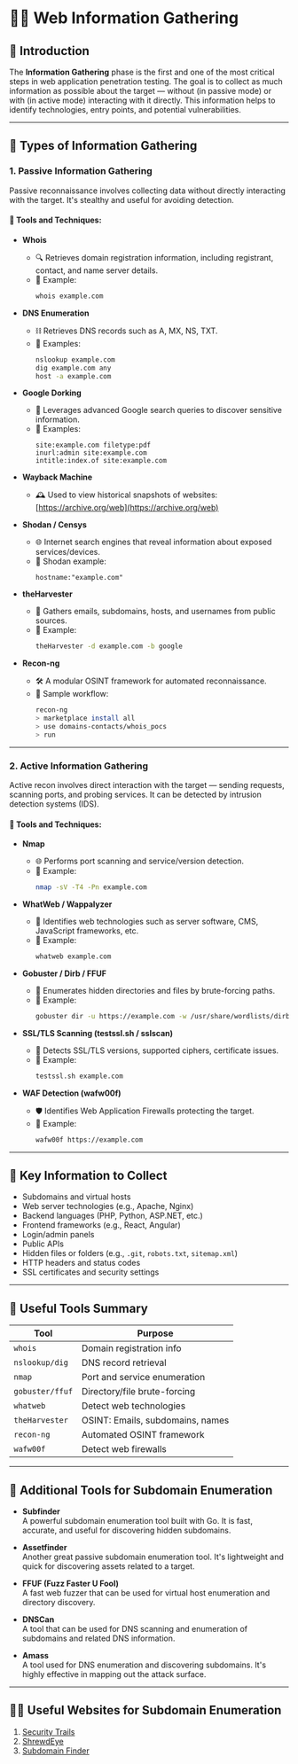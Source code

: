 # 🕵️‍♂️ Web Information Gathering

## 📘 Introduction

The **Information Gathering** phase is the first and one of the most critical steps in web application penetration testing. The goal is to collect as much information as possible about the target — without (in passive mode) or with (in active mode) interacting with it directly. This information helps to identify technologies, entry points, and potential vulnerabilities.

---

## 🔹 Types of Information Gathering

### 1. Passive Information Gathering

Passive reconnaissance involves collecting data without directly interacting with the target. It's stealthy and useful for avoiding detection.

#### 🔧 Tools and Techniques:

- **Whois**
  - 🔍 Retrieves domain registration information, including registrant, contact, and name server details.
  - 🧪 Example:
    ```bash
    whois example.com
    ```

- **DNS Enumeration**
  - ⛓️ Retrieves DNS records such as A, MX, NS, TXT.
  - 🧪 Examples:
    ```bash
    nslookup example.com
    dig example.com any
    host -a example.com
    ```

- **Google Dorking**
  - 🔎 Leverages advanced Google search queries to discover sensitive information.
  - 🧪 Examples:
    ```
    site:example.com filetype:pdf
    inurl:admin site:example.com
    intitle:index.of site:example.com
    ```

- **Wayback Machine**
  - 🕰️ Used to view historical snapshots of websites: [https://archive.org/web](https://archive.org/web)

- **Shodan / Censys**
  - 🌐 Internet search engines that reveal information about exposed services/devices.
  - 🧪 Shodan example:
    ```
    hostname:"example.com"
    ```

- **theHarvester**
  - 🧲 Gathers emails, subdomains, hosts, and usernames from public sources.
  - 🧪 Example:
    ```bash
    theHarvester -d example.com -b google
    ```

- **Recon-ng**
  - 🛠️ A modular OSINT framework for automated reconnaissance.
  - 🧪 Sample workflow:
    ```bash
    recon-ng
    > marketplace install all
    > use domains-contacts/whois_pocs
    > run
    ```

---

### 2. Active Information Gathering

Active recon involves direct interaction with the target — sending requests, scanning ports, and probing services. It can be detected by intrusion detection systems (IDS).

#### 🔧 Tools and Techniques:

- **Nmap**
  - 🌐 Performs port scanning and service/version detection.
  - 🧪 Example:
    ```bash
    nmap -sV -T4 -Pn example.com
    ```

- **WhatWeb / Wappalyzer**
  - 🧠 Identifies web technologies such as server software, CMS, JavaScript frameworks, etc.
  - 🧪 Example:
    ```bash
    whatweb example.com
    ```

- **Gobuster / Dirb / FFUF**
  - 📂 Enumerates hidden directories and files by brute-forcing paths.
  - 🧪 Example:
    ```bash
    gobuster dir -u https://example.com -w /usr/share/wordlists/dirbuster/directory-list-2.3-medium.txt
    ```

- **SSL/TLS Scanning (testssl.sh / sslscan)**
  - 🔐 Detects SSL/TLS versions, supported ciphers, certificate issues.
  - 🧪 Example:
    ```bash
    testssl.sh example.com
    ```

- **WAF Detection (wafw00f)**
  - 🛡️ Identifies Web Application Firewalls protecting the target.
  - 🧪 Example:
    ```bash
    wafw00f https://example.com
    ```

---

## 📌 Key Information to Collect

- Subdomains and virtual hosts
- Web server technologies (e.g., Apache, Nginx)
- Backend languages (PHP, Python, ASP.NET, etc.)
- Frontend frameworks (e.g., React, Angular)
- Login/admin panels
- Public APIs
- Hidden files or folders (e.g., `.git`, `robots.txt`, `sitemap.xml`)
- HTTP headers and status codes
- SSL certificates and security settings

---

## 🧰 Useful Tools Summary

| Tool              | Purpose                          |
| ----------------- | -------------------------------- |
| `whois`           | Domain registration info         |
| `nslookup/dig`    | DNS record retrieval             |
| `nmap`            | Port and service enumeration     |
| `gobuster/ffuf`   | Directory/file brute-forcing     |
| `whatweb`         | Detect web technologies          |
| `theHarvester`    | OSINT: Emails, subdomains, names |
| `recon-ng`        | Automated OSINT framework        |
| `wafw00f`         | Detect web firewalls             |

---

## 🔹 Additional Tools for Subdomain Enumeration

- **Subfinder**  
  A powerful subdomain enumeration tool built with Go. It is fast, accurate, and useful for discovering hidden subdomains.
  
- **Assetfinder**  
  Another great passive subdomain enumeration tool. It's lightweight and quick for discovering assets related to a target.
  
- **FFUF (Fuzz Faster U Fool)**  
  A fast web fuzzer that can be used for virtual host enumeration and directory discovery.
  
- **DNSCan**  
  A tool that can be used for DNS scanning and enumeration of subdomains and related DNS information.
  
- **Amass**  
  A tool used for DNS enumeration and discovering subdomains. It's highly effective in mapping out the attack surface.

---

## 🕵️‍♂️ Useful Websites for Subdomain Enumeration

1. [Security Trails](https://securitytrails.com/)
2. [ShrewdEye](https://www.shrewdeye.com/)
3. [Subdomain Finder](https://subdomainfinder.c99.nl/)
